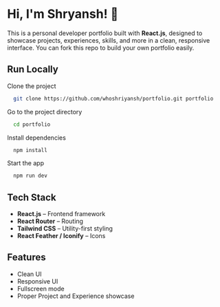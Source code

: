 
# Hi, I'm Shryansh! 👋
This is a personal developer portfolio built with **React.js**, designed to showcase projects, experiences, skills, and more in a clean, responsive interface. You can fork this repo to build your own portfolio easily.

## Run Locally
Clone the project

```bash
  git clone https://github.com/whoshriyansh/portfolio.git portfolio
```

Go to the project directory

```bash
  cd portfolio
```

Install dependencies

```bash
  npm install
```

Start the app

```bash
  npm run dev
```

## Tech Stack
- **React.js** – Frontend framework
- **React Router** – Routing
- **Tailwind CSS** – Utility-first styling
- **React Feather / Iconify** – Icons

## Features
- Clean UI
- Responsive UI
- Fullscreen mode
- Proper Project and Experience showcase
